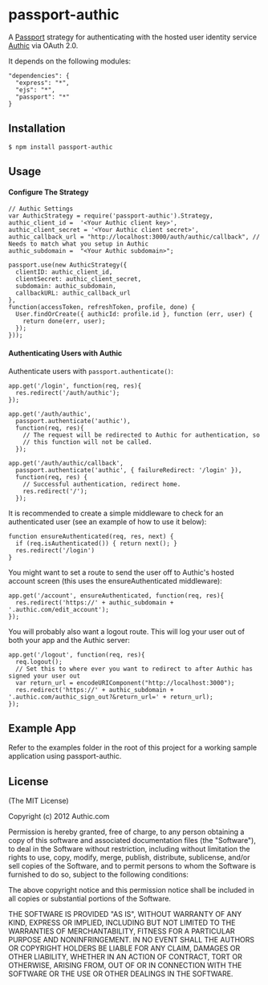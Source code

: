 # passport-authic

A [Passport](http://passportjs.org/) strategy for authenticating with the hosted user identity service [Authic](https://www.authic.com/)
via OAuth 2.0.

It depends on the following modules:
    
    "dependencies": {
      "express": "*",
      "ejs": "*",
      "passport": "*"
    }


## Installation

    $ npm install passport-authic

## Usage

#### Configure The Strategy
    
    // Authic Settings 
    var AuthicStrategy = require('passport-authic').Strategy,
    authic_client_id =  '<Your Authic client key>',
    authic_client_secret = '<Your Authic client secret>',
    authic_callback_url = "http://localhost:3000/auth/authic/callback", // Needs to match what you setup in Authic
    authic_subdomain =  "<Your Authic subdomain>";

    passport.use(new AuthicStrategy({
      clientID: authic_client_id,
      clientSecret: authic_client_secret,
      subdomain: authic_subdomain,
      callbackURL: authic_callback_url
    },
    function(accessToken, refreshToken, profile, done) {
      User.findOrCreate({ authicId: profile.id }, function (err, user) {
        return done(err, user);
      });
    }));

#### Authenticating Users with Authic

Authenticate users with `passport.authenticate()`:

    app.get('/login', function(req, res){
      res.redirect('/auth/authic');
    });

    app.get('/auth/authic',
      passport.authenticate('authic'),
      function(req, res){
        // The request will be redirected to Authic for authentication, so
        // this function will not be called.
      });

    app.get('/auth/authic/callback',
      passport.authenticate('authic', { failureRedirect: '/login' }),
      function(req, res) {
        // Successful authentication, redirect home.
        res.redirect('/');
      });

It is recommended to create a simple middleware to check for an authenticated user (see an example of how to use it below):

    function ensureAuthenticated(req, res, next) { 
      if (req.isAuthenticated()) { return next(); }
      res.redirect('/login')
    }

You might want to set a route to send the user off to Authic's hosted account screen (this uses the ensureAuthenticated middleware):

    app.get('/account', ensureAuthenticated, function(req, res){
      res.redirect('https://' + authic_subdomain + '.authic.com/edit_account');
    });

You will probably also want a logout route. This will log your user out of both your app and the Authic server:

    app.get('/logout', function(req, res){
      req.logout();
      // Set this to where ever you want to redirect to after Authic has signed your user out
      var return_url = encodeURIComponent("http://localhost:3000");
      res.redirect('https://' + authic_subdomain + '.authic.com/authic_sign_out?&return_url=' + return_url);
    });

## Example App

Refer to the examples folder in the root of this project for a working sample application using passport-authic.

## License

(The MIT License)

Copyright (c) 2012 Authic.com

Permission is hereby granted, free of charge, to any person obtaining a copy of
this software and associated documentation files (the "Software"), to deal in
the Software without restriction, including without limitation the rights to
use, copy, modify, merge, publish, distribute, sublicense, and/or sell copies of
the Software, and to permit persons to whom the Software is furnished to do so,
subject to the following conditions:

The above copyright notice and this permission notice shall be included in all
copies or substantial portions of the Software.

THE SOFTWARE IS PROVIDED "AS IS", WITHOUT WARRANTY OF ANY KIND, EXPRESS OR
IMPLIED, INCLUDING BUT NOT LIMITED TO THE WARRANTIES OF MERCHANTABILITY, FITNESS
FOR A PARTICULAR PURPOSE AND NONINFRINGEMENT. IN NO EVENT SHALL THE AUTHORS OR
COPYRIGHT HOLDERS BE LIABLE FOR ANY CLAIM, DAMAGES OR OTHER LIABILITY, WHETHER
IN AN ACTION OF CONTRACT, TORT OR OTHERWISE, ARISING FROM, OUT OF OR IN
CONNECTION WITH THE SOFTWARE OR THE USE OR OTHER DEALINGS IN THE SOFTWARE.